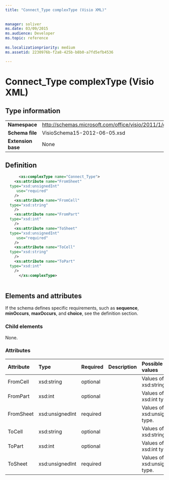 ```yaml
---
title: "Connect_Type complexType (Visio XML)"
 
 
manager: soliver
ms.date: 03/09/2015
ms.audience: Developer
ms.topic: reference
 
ms.localizationpriority: medium
ms.assetid: 2230976b-f2a8-425b-b8b0-a7fd5efb4536

---
```


# Connect_Type complexType (Visio XML)

## Type information

|||
|:-----|:-----|
|**Namespace** <br/> |http://schemas.microsoft.com/office/visio/2011/1/core  <br/> |
|**Schema file** <br/> |VisioSchema15-2012-06-05.xsd  <br/> |
|**Extension base** <br/> |None  <br/> |
   
## Definition

```XML
      <xs:complexType name="Connect_Type">
    <xs:attribute name="FromSheet"
  type="xsd:unsignedInt"
     use="required"
    />
    <xs:attribute name="FromCell"
  type="xsd:string"
    />
    <xs:attribute name="FromPart"
  type="xsd:int"
    />
    <xs:attribute name="ToSheet"
  type="xsd:unsignedInt"
     use="required"
    />
    <xs:attribute name="ToCell"
  type="xsd:string"
    />
    <xs:attribute name="ToPart"
  type="xsd:int"
    />
      </xs:complexType>
      
```

## Elements and attributes

If the schema defines specific requirements, such as **sequence**, **minOccurs**, **maxOccurs**, and **choice**, see the definition section. 
  
### Child elements

None.
  
### Attributes

|**Attribute**|**Type**|**Required**|**Description**|**Possible values**|
|:-----|:-----|:-----|:-----|:-----|
|FromCell  <br/> |xsd:string  <br/> |optional  <br/> ||Values of the xsd:string type.  <br/> |
|FromPart  <br/> |xsd:int  <br/> |optional  <br/> ||Values of the xsd:int type.  <br/> |
|FromSheet  <br/> |xsd:unsignedInt  <br/> |required  <br/> ||Values of the xsd:unsignedInt type.  <br/> |
|ToCell  <br/> |xsd:string  <br/> |optional  <br/> ||Values of the xsd:string type.  <br/> |
|ToPart  <br/> |xsd:int  <br/> |optional  <br/> ||Values of the xsd:int type.  <br/> |
|ToSheet  <br/> |xsd:unsignedInt  <br/> |required  <br/> ||Values of the xsd:unsignedInt type.  <br/> |
   

